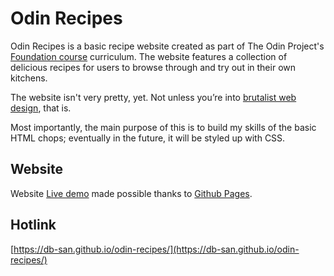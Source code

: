 # Odin Recipes

Odin Recipes is a basic recipe website created as part of The Odin Project's [Foundation course](https://www.theodinproject.com/paths/foundations/courses/foundations) curriculum. The website features a collection of delicious recipes for users to browse through and try out in their own kitchens.

The website isn't very pretty, yet. Not unless you’re into [brutalist web design](https://brutalistwebsites.com/), that is.

Most importantly, the main purpose of this is to build my skills of the basic HTML chops; eventually in the future, it will be styled up with CSS.

## Website

Website [Live demo](https://db-san.github.io/odin-recipes/) made possible thanks to [Github Pages](https://pages.github.com/).

## Hotlink

[https://db-san.github.io/odin-recipes/](https://db-san.github.io/odin-recipes/)
